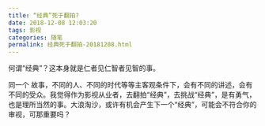 ```yaml
---
title: “经典”死于翻拍?
date: 2018-12-08 12:03:20
tags: 影视
categories: 随笔
permalink: 经典死于翻拍-20181208.html
---
```


何谓“经典”？这本身就是仁者见仁智者见智的事。 

同一个 故事，不同的人、不同的时代等等主客观条件下，会有不同的讲述，会有不同的受众。我觉得作为影视从业者，去翻拍“经典”，去挑战“经典”，是有勇气，也是理所当然的事。大浪淘沙，或许有机会产生下一个“经典”，可能会不符合你的审视，可那重要吗？

